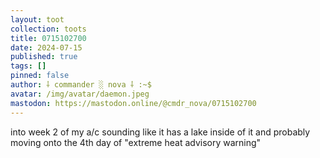 ```yaml
---
layout: toot
collection: toots
title: 0715102700
date: 2024-07-15
published: true
tags: []
pinned: false
author: ⸸ commander ░ nova ⸸ :~$
avatar: /img/avatar/daemon.jpeg
mastodon: https://mastodon.online/@cmdr_nova/0715102700
---
```


into week 2 of my a/c sounding like it has a lake inside of it and probably moving onto the 4th day of "extreme heat advisory warning"
